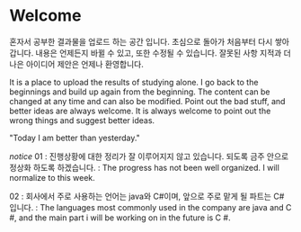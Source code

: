 # Welcome
혼자서 공부한 결과물을 업로드 하는 공간 입니다.
초심으로 돌아가 처음부터 다시 쌓아갑니다.
내용은 언제든지 바뀔 수 있고, 또한 수정될 수 있습니다.
잘못된 사항 지적과 더 나은 아이디어 제안은 언제나 환영합니다.

It is a place to upload the results of studying alone.
I go back to the beginnings and build up again from the beginning.
The content can be changed at any time and can also be modified.
Point out the bad stuff, and better ideas are always welcome.
It is always welcome to point out the wrong things and suggest better ideas.


"Today I am better than yesterday."


*notice*
01 : 진행상황에 대한 정리가 잘 이루어지지 않고 있습니다. 되도록 금주 안으로 정상화 하도록 하겠습니다.
   : The progress has not been well organized. I will normalize to this week.

02 : 회사에서 주로 사용하는 언어는 java와 C#이며, 앞으로 주로 맡게 될 파트는 C# 입니다.
   : The languages most commonly used in the company are java and C #, and the main part i will be working on in the future is C #.
